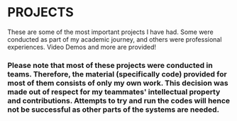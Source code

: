 #  PROJECTS

These are some of the most important projects I have had. Some were conducted as part of my academic journey, and others were professional experiences. Video Demos and more are provided!

### Please note that most of these projects were conducted in teams. Therefore, the material (specifically code) provided for most of them consists of only my own work. This decision was made out of respect for my teammates' intellectual property and contributions. Attempts to try and run the codes will hence not be successful as other parts of the systems are needed.  



